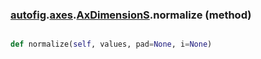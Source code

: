 ### [autofig](autofig.md).[axes](autofig.axes.md).[AxDimensionS](autofig.axes.AxDimensionS.md).normalize (method)


```py

def normalize(self, values, pad=None, i=None)

```


